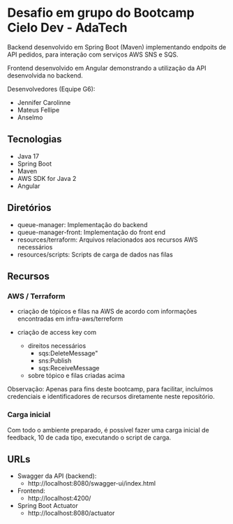 # Desafio em grupo do Bootcamp Cielo Dev - AdaTech

Backend desenvolvido em Spring Boot (Maven) implementando
endpoits de API pedidos, para interação com serviços AWS
SNS e SQS.

Frontend desenvolvido em Angular demonstrando a utilização
da API desenvolvida no backend. 

Desenvolvedores (Equipe G6):
- Jennifer Carolinne
- Mateus Fellipe
- Anselmo

## Tecnologias

- Java 17
- Spring Boot
- Maven
- AWS SDK for Java 2
- Angular

## Diretórios

- queue-manager: Implementação do backend
- queue-manager-front:  Implementação do front end
- resources/terraform: Arquivos relacionados aos recursos AWS necessários
- resources/scripts: Scripts de carga de dados nas filas

## Recursos

### AWS / Terraform

- criação de tópicos e filas na AWS de acordo com informações
  encontradas em infra-aws/terreform

- criação de access key com
  - direitos necessários
    - sqs:DeleteMessage"
    - sns:Publish
    - sqs:ReceiveMessage
  - sobre tópico e filas criadas acima

Observação: Apenas para fins deste bootcamp, para facilitar,
incluímos credenciais e identificadores de recursos 
diretamente neste repositório.

### Carga inicial

Com todo o ambiente preparado, é possível fazer uma carga
inicial de feedback, 10 de cada tipo, executando o script de
carga. 

## URLs

- Swagger da API (backend):
  - http://localhost:8080/swagger-ui/index.html
- Frontend:
  - http://localhost:4200/
- Spring Boot Actuator
  - http://localhost:8080/actuator
